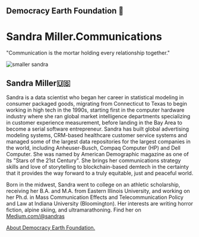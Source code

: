 ## Democracy Earth Foundation 🌿
# Sandra Miller.Communications
"Communication is the mortar holding every relationship together."

![smaller sandra](https://user-images.githubusercontent.com/24529258/37696591-141cf060-2c95-11e8-9da9-b3ab25d12a7a.png)

## Sandra Miller🇺🇸

Sandra is a data scientist who began her career in statistical modeling in consumer packaged goods, migrating from Connecticut to Texas to begin working in high tech in the 1990s, starting  first in the computer hardware industry where she ran global market intelligence departments specializing in customer experience measurement, before landing in the Bay Area to become a serial software entrepreneur.  Sandra has built global advertising modeling systems, CRM-based healthcare customer service systems and managed some of the largest data repositories for the largest companies in the world, including Anheuser-Busch, Compaq Computer (HP) and Dell Computer. She was named by American Demographic magazine as one of its "Stars of the 21st Century". She brings her communications strategy skills and love of storytelling to blockchain-based demtech in the certainty that it provides the way forward to a truly equitable, just and peaceful world. 

Born in the midwest, Sandra went to college on an athletic scholarship, receiving her B.A. and M.A. from Eastern Illinois University, and working on her Ph.d. in Mass Communication Effects and Telecommunication Policy and Law at Indiana University (Bloomington). Her interests are writing horror fiction, alpine skiing, and ultramarathoning. Find her on [Medium.com/@sandras](https://medium.com/@sandras)

[About Democracy Earth Foundation.](https://github.com/DemocracyEarth/press-kit/blob/master/README.md#democracy-earth-press-kit)
